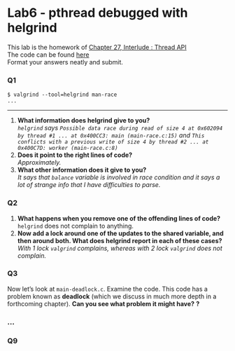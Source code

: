 # Lab6 - pthread debugged with helgrind

This lab is the homework of [Chapter 27, Interlude : Thread API](http://pages.cs.wisc.edu/~remzi/OSTEP/threads-api.pdf)  
The code can be found [here](http://pages.cs.wisc.edu/~remzi/OSTEP/Homework/homework.html)  
Format your answers neatly and submit.

### Q1
```
$ valgrind --tool=helgrind man-race
...

```
---
1. __What information does helgrind give to you?__  
_`helgrind` says `Possible data race during read of size 4 at 0x602094 by thread #1 ... at 0x400CC3: main (main-race.c:15)`
and `This conflicts with a previous write of size 4 by thread #2 ... at 0x400C7D: worker (main-race.c:8)`_
2. __Does it point to the right lines of code?__  
_Approximately._
3. __What other information does it give to you?__  
_It says that `balance` variable is involved in race condition and it says a lot of strange info that I have difficulties to parse._

### Q2
1. __What happens when you remove one of the offending lines of code?__  
`helgrind` does not complain to anything.
2. __Now add a lock around one of the updates to the shared variable, and then around both. What does helgrind report in each of these cases?__  
_With 1 lock `valgrind` complains, whereas with 2 lock `valgrind` does not complain._

### Q3
Now let’s look at `main-deadlock.c`.  Examine the code.  This code has a problem known as __deadlock__ (which we discuss in much more depth in a forthcoming chapter). __Can you see what problem it might have?__
__?__

### ...

### Q9
